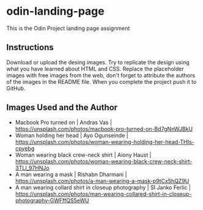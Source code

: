 # odin-landing-page
This is the Odin Project landing page assignment

## Instructions 
Download or upload the desing images. Try to replicate the design using what you have learned about HTML and CSS. Replace the placeholder images with free images from the web, don't forget to attribute the authors of the images in the README file. When you complete the project push it to GitHub.

## Images Used and the Author
- Macbook Pro turned on | Andras Vas | https://unsplash.com/photos/macbook-pro-turned-on-Bd7gNnWJBkU
- Woman holding her head | Ayo Ogunseinde | https://unsplash.com/photos/woman-wearing-holding-her-head-THIs-cpyebg
- Woman wearing black crew-neck shirt | Aiony Haust | https://unsplash.com/photos/woman-wearing-black-crew-neck-shirt-3TLl_97HNJo
- A man wearing a mask | Rishabn Dharmani | https://unsplash.com/photos/a-man-wearing-a-mask-p9tCx5hQZ9U
- A man wearing collard shirt in closeup photography | SI Janko Ferlic | https://unsplash.com/photos/man-wearing-collared-shirt-in-closeup-photography-GWFffQS5eWU
